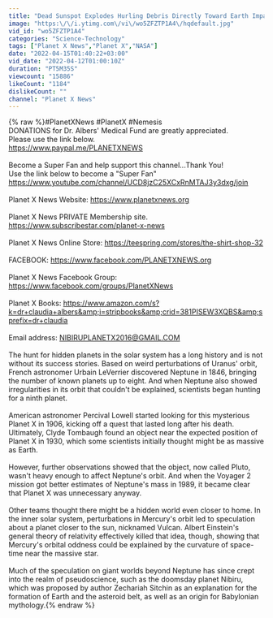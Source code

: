 ```yaml
---
title: "Dead Sunspot Explodes Hurling Debris Directly Toward Earth Impact April 14th, 2022"
image: "https:\/\/i.ytimg.com\/vi\/wo5ZFZTP1A4\/hqdefault.jpg"
vid_id: "wo5ZFZTP1A4"
categories: "Science-Technology"
tags: ["Planet X News","Planet X","NASA"]
date: "2022-04-15T01:40:22+03:00"
vid_date: "2022-04-12T01:00:10Z"
duration: "PT5M35S"
viewcount: "15886"
likeCount: "1184"
dislikeCount: ""
channel: "Planet X News"
---
```

{% raw %}#PlanetXNews #PlanetX #Nemesis<br />DONATIONS for Dr. Albers' Medical Fund are greatly appreciated.<br />Please use the link below.<br /><a rel="nofollow" target="blank" href="https://www.paypal.me/PLANETXNEWS">https://www.paypal.me/PLANETXNEWS</a><br /><br />Become a Super Fan and help support this channel...Thank You! <br />Use the link below to become a &quot;Super Fan&quot;<br /><a rel="nofollow" target="blank" href="https://www.youtube.com/channel/UCD8jzC25XCxRnMTAJ3y3dxg/join">https://www.youtube.com/channel/UCD8jzC25XCxRnMTAJ3y3dxg/join</a><br /><br />Planet X News Website: <a rel="nofollow" target="blank" href="https://www.planetxnews.org">https://www.planetxnews.org</a><br /><br />Planet X News PRIVATE Membership site. <a rel="nofollow" target="blank" href="https://www.subscribestar.com/planet-x-news">https://www.subscribestar.com/planet-x-news</a><br /><br />Planet X News Online Store: <a rel="nofollow" target="blank" href="https://teespring.com/stores/the-shirt-shop-32">https://teespring.com/stores/the-shirt-shop-32</a><br /><br />FACEBOOK: <a rel="nofollow" target="blank" href="https://www.facebook.com/PLANETXNEWS.org">https://www.facebook.com/PLANETXNEWS.org</a><br /><br />Planet X News Facebook Group: <a rel="nofollow" target="blank" href="https://www.facebook.com/groups/PlanetXNews">https://www.facebook.com/groups/PlanetXNews</a><br /><br />Planet X Books: <a rel="nofollow" target="blank" href="https://www.amazon.com/s?k=dr+claudia+albers&amp;i=stripbooks&amp;crid=381PISEW3XQBS&amp;sprefix=dr+claudia">https://www.amazon.com/s?k=dr+claudia+albers&amp;i=stripbooks&amp;crid=381PISEW3XQBS&amp;sprefix=dr+claudia</a><br /><br />Email address: NIBIRUPLANETX2016@GMAIL.COM<br /><br />The hunt for hidden planets in the solar system has a long history and is not without its success stories. Based on weird perturbations of Uranus' orbit, French astronomer Urbain LeVerrier discovered Neptune in 1846, bringing the number of known planets up to eight. And when Neptune also showed irregularities in its orbit that couldn't be explained, scientists began hunting for a ninth planet.<br /><br />American astronomer Percival Lowell started looking for this mysterious Planet X in 1906, kicking off a quest that lasted long after his death. Ultimately, Clyde Tombaugh found an object near the expected position of Planet X in 1930, which some scientists initially thought might be as massive as Earth.<br /><br />However, further observations showed that the object, now called Pluto, wasn't heavy enough to affect Neptune's orbit. And when the Voyager 2 mission got better estimates of Neptune's mass in 1989, it became clear that Planet X was unnecessary anyway.<br /><br />Other teams thought there might be a hidden world even closer to home. In the inner solar system, perturbations in Mercury's orbit led to speculation about a planet closer to the sun, nicknamed Vulcan. Albert Einstein's general theory of relativity effectively killed that idea, though, showing that Mercury's orbital oddness could be explained by the curvature of space-time near the massive star.<br /><br />Much of the speculation on giant worlds beyond Neptune has since crept into the realm of pseudoscience, such as the doomsday planet Nibiru, which was proposed by author Zechariah Sitchin as an explanation for the formation of Earth and the asteroid belt, as well as an origin for Babylonian mythology.{% endraw %}
